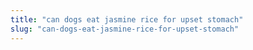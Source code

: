 ```yaml
---
title: "can dogs eat jasmine rice for upset stomach"
slug: "can-dogs-eat-jasmine-rice-for-upset-stomach"
---
```


